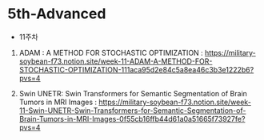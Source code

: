 # 5th-Advanced
* 11주차
1) ADAM : A METHOD FOR STOCHASTIC OPTIMIZATION
     : https://military-soybean-f73.notion.site/week-11-ADAM-A-METHOD-FOR-STOCHASTIC-OPTIMIZATION-111aca95d2e84c5a8ea46c3b3e1222b6?pvs=4

2) Swin UNETR: Swin Transformers for Semantic Segmentation of Brain Tumors in MRI Images
     : https://military-soybean-f73.notion.site/week-11-Swin-UNETR-Swin-Transformers-for-Semantic-Segmentation-of-Brain-Tumors-in-MRI-Images-0f55cb16ffb44d61a0a51665f73927fe?pvs=4

